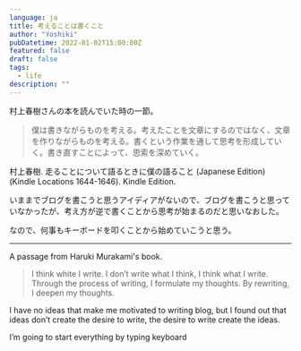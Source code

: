 ```yaml
---
language: ja
title: 考えることは書くこと
author: "Yoshiki"
pubDatetime: 2022-01-02T15:00:00Z
featured: false
draft: false
tags:
  - life
description: ""
---
```


村上春樹さんの本を読んでいた時の一節。

> 僕は書きながらものを考える。考えたことを文章にするのではなく、文章を作りながらものを考える。書くという作業を通して思考を形成していく。書き直すことによって、思索を深めていく。

村上春樹. 走ることについて語るときに僕の語ること (Japanese Edition) (Kindle Locations 1644-1646). Kindle Edition.

>

いままでブログを書こうと思うアイディアがないので、ブログを書こうと思っていなかったが、考え方が逆で書くことから思考が始まるのだと思いなおした。

なので、何事もキーボードを叩くことから始めていこうと思う。

---

A passage from Haruki Murakami's book.

> I think white I write. I don’t write what I think, I think what I write. Through the process of writing, I formulate my thoughts. By rewriting, I deepen my thoughts.

I have no ideas that make me motivated to writing blog, but I found out that ideas don’t create the desire to write, the desire to write create the ideas.

I’m going to start everything by typing keyboard

